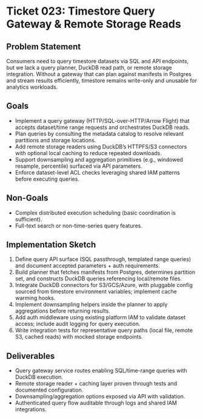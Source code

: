 # Ticket 023: Timestore Query Gateway & Remote Storage Reads

## Problem Statement
Consumers need to query timestore datasets via SQL and API endpoints, but we lack a query planner, DuckDB read path, or remote storage integration. Without a gateway that can plan against manifests in Postgres and stream results efficiently, timestore remains write-only and unusable for analytics workloads.

## Goals
- Implement a query gateway (HTTP/SQL-over-HTTP/Arrow Flight) that accepts dataset/time range requests and orchestrates DuckDB reads.
- Plan queries by consulting the metadata catalog to resolve relevant partitions and storage locations.
- Add remote storage readers using DuckDB’s HTTPFS/S3 connectors with optional local caching to reduce repeated downloads.
- Support downsampling and aggregation primitives (e.g., windowed resample, percentile) surfaced via API parameters.
- Enforce dataset-level ACL checks leveraging shared IAM patterns before executing queries.

## Non-Goals
- Complex distributed execution scheduling (basic coordination is sufficient).
- Full-text search or non-time-series query features.

## Implementation Sketch
1. Define query API surface (SQL passthrough, templated range queries) and document accepted parameters + auth requirements.
2. Build planner that fetches manifests from Postgres, determines partition set, and constructs DuckDB queries referencing local/remote files.
3. Integrate DuckDB connectors for S3/GCS/Azure, with pluggable config sourced from timestore environment variables; implement cache warming hooks.
4. Implement downsampling helpers inside the planner to apply aggregations before returning results.
5. Add auth middleware using existing platform IAM to validate dataset access; include audit logging for query execution.
6. Write integration tests for representative query paths (local file, remote S3, cached reads) with mocked storage endpoints.

## Deliverables
- Query gateway service routes enabling SQL/time-range queries with DuckDB execution.
- Remote storage reader + caching layer proven through tests and documented configuration.
- Downsampling/aggregation options exposed via API with validation.
- Authenticated query flow auditable through logs and shared IAM integrations.
